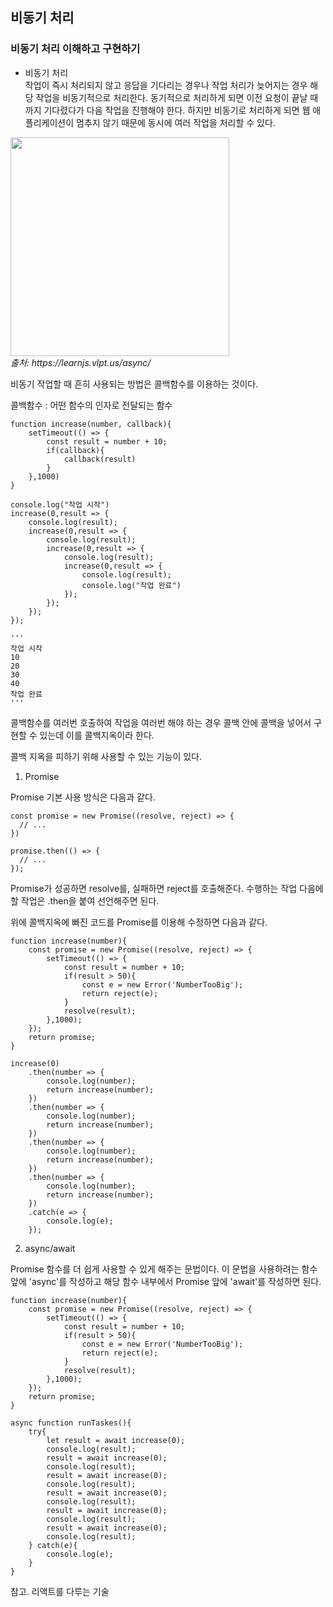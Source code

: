 ## 비동기 처리

### 비동기 처리 이해하고 구현하기

- 비동기 처리  
작업이 즉시 처리되지 않고 응답을 기다리는 경우나 작업 처리가 늦어지는 경우 해당 작업을 비동기적으로 처리한다. 
동기적으로 처리하게 되면 이전 요청이 끝날 때까지 기다렸다가 다음 작업을 진행해야 한다. 하지만 비동기로 처리하게 되면 웹 애플리케이션이 멈추지 않기 때문에 동시에 여러 작업을 처리할 수 있다.

<p>
  <img src="https://i.imgur.com/hh3Mawr.png" height="350" /><br/>
  <em>출처: https://learnjs.vlpt.us/async/ </em>
</p>

비동기 작업할 때 흔히 사용되는 방법은 콜백함수를 이용하는 것이다. 

콜백함수 : 어떤 함수의 인자로 전달되는 함수

```
function increase(number, callback){
    setTimeout(() => {
        const result = number + 10;
        if(callback){
            callback(result)
        }
    },1000)
}

console.log("작업 시작")
increase(0,result => {
    console.log(result);
    increase(0,result => {
        console.log(result);
        increase(0,result => {
            console.log(result);
            increase(0,result => {
                console.log(result);
                console.log("작업 완료")
            });
        });
    });
});

'''
작업 시작
10
20
30
40
작업 완료
'''
```

콜백함수를 여러번 호출하여 작업을 여러번 해야 하는 경우 콜백 안에 콜백을 넣어서 구현할 수 있는데 이를 콜백지옥이라 한다.

콜백 지옥을 피하기 위해 사용할 수 있는 기능이 있다.



1. Promise

Promise 기본 사용 방식은 다음과 같다.
```
const promise = new Promise((resolve, reject) => {
  // ...
})

promise.then(() => {
  // ...
});
```

Promise가 성공하면 resolve를, 실패하면 reject를 호출해준다. 수행하는 작업 다음에 할 작업은 .then을 붙여 선언해주면 된다.

위에 콜백지옥에 빠진 코드를 Promise를 이용해 수정하면 다음과 같다.
```
function increase(number){
    const promise = new Promise((resolve, reject) => {
        setTimeout(() => {
            const result = number + 10;
            if(result > 50){
                const e = new Error('NumberTooBig');
                return reject(e);
            }
            resolve(result);
        },1000);
    });
    return promise;
}

increase(0)
    .then(number => {
        console.log(number);
        return increase(number);
    })
    .then(number => {
        console.log(number);
        return increase(number);
    })
    .then(number => {
        console.log(number);
        return increase(number);
    })
    .then(number => {
        console.log(number);
        return increase(number);
    })
    .catch(e => {
        console.log(e);
    });
```

2. async/await

Promise 함수를 더 쉽게 사용할 수 있게 해주는 문법이다. 이 문법을 사용하려는 함수 앞에 'async'를 작성하고 해당 함수 내부에서 Promise 앞에 'await'를 작성하면 된다.

```
function increase(number){
    const promise = new Promise((resolve, reject) => {
        setTimeout(() => {
            const result = number + 10;
            if(result > 50){
                const e = new Error('NumberTooBig');
                return reject(e);
            }
            resolve(result);
        },1000);
    });
    return promise;
}

async function runTaskes(){
    try{
        let result = await increase(0);
        console.log(result);
        result = await increase(0);
        console.log(result);
        result = await increase(0);
        console.log(result);
        result = await increase(0);
        console.log(result);
        result = await increase(0);
        console.log(result);
        result = await increase(0);
        console.log(result);
    } catch(e){
        console.log(e);
    }
}
```

참고. 리액트를 다루는 기술
